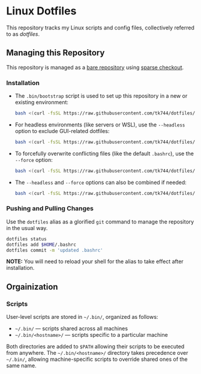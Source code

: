# Linux Dotfiles

This repository tracks my Linux scripts and config files, collectively referred to as *dotfiles*.

## Managing this Repository

This repository is managed as a [bare repository](https://www.atlassian.com/git/tutorials/dotfiles) using [sparse checkout](https://git-scm.com/docs/git-sparse-checkout).

### Installation

- The `.bin/bootstrap` script is used to set up this repository in a new or existing environment:

    ```bash
    bash <(curl -fsSL https://raw.githubusercontent.com/tk744/dotfiles/main/.bin/bootstrap)
    ```

- For headless environments (like servers or WSL), use the `--headless` option to exclude GUI-related dotfiles:

    ```bash
    bash <(curl -fsSL https://raw.githubusercontent.com/tk744/dotfiles/main/.bin/bootstrap) --headless
    ```

- To forcefully overwrite conflicting files (like the default `.bashrc`), use the `--force` option:

    ```bash
    bash <(curl -fsSL https://raw.githubusercontent.com/tk744/dotfiles/main/.bin/bootstrap) --force
    ``` 

- The `--headless` and `--force` options can also be combined if needed:

    ```bash
    bash <(curl -fsSL https://raw.githubusercontent.com/tk744/dotfiles/main/.bin/bootstrap) --headless --force
    ```

### Pushing and Pulling Changes

Use the `dotfiles` alias as a glorified `git` command to manage the repository in the usual way.

```bash
dotfiles status
dotfiles add $HOME/.bashrc
dotfiles commit -m 'updated .bashrc'
```

**NOTE:** You will need to reload your shell for the alias to take effect after installation.

## Orgainization

### Scripts

User-level scripts are stored in `~/.bin/`, organized as follows:
- `~/.bin/` — scripts shared across all machines
- `~/.bin/<hostname>/` — scripts specific to a particular machine

Both directories are added to `$PATH` allowing their scripts to be executed from anywhere. The `~/.bin/<hostname>/` directory takes precedence over `~/.bin/`, allowing machine-specific scripts to override shared ones of the same name.
